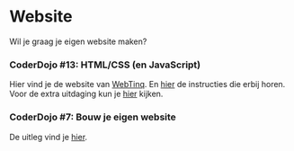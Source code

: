 Website
=======
Wil je graag je eigen website maken?

### CoderDojo #13: HTML/CSS (en JavaScript)
Hier vind je de website van <a href="https://www.webtinq.nl">WebTinq</a>. En <a href="https://webtinq.nl/download/instruction">hier</a> de instructies die erbij horen.<br />
Voor de extra uitdaging kun je <a href="https://webtinq.nl/coderdojo-arnhem">hier</a> kijken.

### CoderDojo #7: Bouw je eigen website
De uitleg vind je [hier](/materiaal/html).